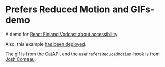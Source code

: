 # Prefers Reduced Motion and GIFs-demo

A demo for [React Finland Vodcast about accessibility](https://react-finland.fi/blog/vodcast-02/).

Also, this example [has been deployed](https://eevis.codes/gifs-and-reduced-motion).

The gif is from the [CatAPI](https://thecatapi.com/), and the `usePrefersReducedMotion`-hook is from [Josh Comeau](https://www.joshwcomeau.com/react/prefers-reduced-motion/#the-hook).
